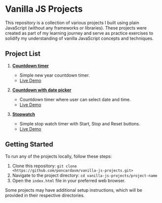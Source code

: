 # Vanilla JS Projects

This repository is a collection of various projects I built using plain JavaScript (without any frameworks or libraries). These projects were created as part of my learning journey and serve as practice exercises to solidify my understanding of vanilla JavaScript concepts and techniques.

## Project List

1. **[Countdown timer](https://github.com/poncardasm/vanilla-js-projects/tree/main/countdown-timer)**

   - Simple new year countdown timer.
   - [Live Demo](#)

2. **[Countdown with date picker](https://github.com/poncardasm/vanilla-js-projects/tree/main/countdown-date-picker)**

   - Countdown timer where user can select date and time.
   - [Live Demo](#)

3. **[Stopwatch](https://github.com/poncardasm/vanilla-js-projects/tree/main/stopwatch-timer)**
   - Simple stop watch timer with Start, Stop and Reset buttons.
   - [Live Demo](https://vanilla-js-projects-stopwatch.vercel.app/)

## Getting Started

To run any of the projects locally, follow these steps:

1. Clone this repository: `git clone <https://github.com/poncardasm/vanilla-js-projects.git>`
2. Navigate to the project directory: `cd vanilla-js-projects/project-name`
3. Open the `index.html` file in your preferred web browser.

Some projects may have additional setup instructions, which will be provided in their respective directories.
